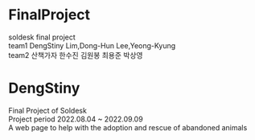 # FinalProject
soldesk final project <br>
team1 DengStiny Lim,Dong-Hun Lee,Yeong-Kyung  <br>
team2 산책가자 한수진 김원봉 최용준 박상영 


# DengStiny

Final Project of Soldesk <br>
Project period 2022.08.04 ~ 2022.09.09 <br>
A web page to help with the adoption and rescue of abandoned animals
